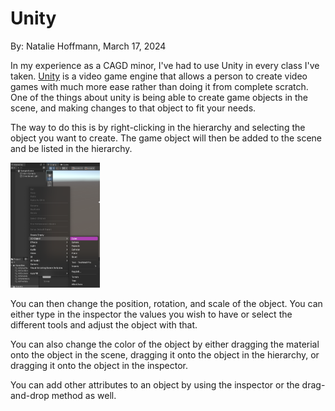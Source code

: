 # Unity

By: Natalie Hoffmann, March 17, 2024

In my experience as a CAGD minor, I've had to use Unity in every class I've taken. [Unity](https://unity.com) is a video game engine that allows a person to create video games with much more ease rather than doing it from complete scratch. One of the things about unity is being able to create game objects in the scene, and making changes to that object to fit your needs.

The way to do this is by right-clicking in the hierarchy and selecting the object you want to create. The game object will then be added to the scene and be listed in the hierarchy. 

<img src="../assets/Creating_GameObject.png" height=200 />

You can then change the position, rotation, and scale of the object. You can either type in the inspector the values you wish to have or select the different tools and adjust the object with that.

You can also change the color of the object by either dragging the material onto the object in the scene, dragging it onto the object in the hierarchy, or dragging it onto the object in the inspector.

You can add other attributes to an object by using the inspector or the drag-and-drop method as well.
